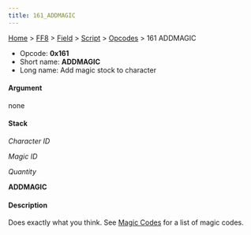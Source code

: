 ```yaml
---
title: 161_ADDMAGIC
---
```


[Home](../../../../index.md) > [FF8](../../../../FF8.md) > [Field](../../../Field.md) > [Script](../../Script.md) > [Opcodes](../Opcodes.md) > 161 ADDMAGIC

-   Opcode: **0x161**
-   Short name: **ADDMAGIC**
-   Long name: Add magic stock to character

#### Argument

none

#### Stack

  
*Character ID*

*Magic ID*

*Quantity*

**ADDMAGIC**

#### Description

Does exactly what you think. See [Magic Codes](../../../Magic_Codes.md) for a list of magic codes.

